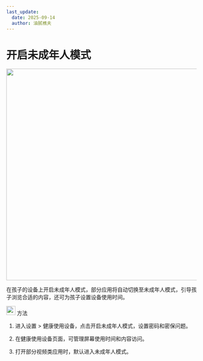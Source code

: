 ```yaml
---
last_update:
  date: 2025-09-14
  author: 油腻樵夫
---
```


# 开启未成年人模式

<img src="https://tips-p01-drcn.dbankcdn.cn/MODEL/DOC/C00B031/resource/card/202512310dkjZd/zh-cn/image/figure/10044767_f001_ChildrenMode.png" width="560" height=""/>


在孩子的设备上开启未成年人模式，部分应用将自动切换至未成年人模式，引导孩子浏览合适的内容，还可为孩子设置设备使用时间。

<img src="https://tips-p01-drcn.dbankcdn.cn/MODEL/EMUI/C00B030/resource/card/202503041becsx/zh-cn/image/common/buttons/fig_method.png" width="24" height="24"/> 方法

1.  进入设置 > 健康使用设备，点击开启未成年人模式，设置密码和密保问题。
    
2.  在健康使用设备页面，可管理屏幕使用时间和内容访问。
    
3.  打开部分视频类应用时，默认进入未成年人模式。
